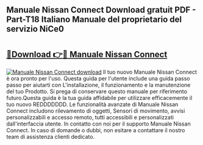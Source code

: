 ## Manuale Nissan Connect Download gratuit PDF - Part-T18 Italiano Manuale del proprietario del servizio NiCe0

# <h2><a href="http://dffb88b.blite.top/?on=Manuale+Nissan+Connect">🔗Download 👉🔴 Manuale Nissan Connect</a></h2>

[![Manuale Nissan Connect download](https://i.imgur.com/lujVjoI.png)](http://dffb88b.blite.top/?on=Manuale+Nissan+Connect)
Il tuo nuovo Manuale Nissan Connect è ora pronto per l'uso. Questa guida per l'utente include una guida passo passo per aiutarti con L'installazione, il funzionamento e la manutenzione del tuo Prodotto. Si prega di conservare questo manuale per riferimento futuro.Questa guida è la tua guida affidabile per utilizzare efficacemente il tuo nuovo REDDDDDDD. Le funzionalità avanzate di Manuale Nissan Connect includono rilevamento di oggetti, Sensori di movimento, avvisi personalizzabili e accesso remoto, tutti accessibili e personalizzati dall'interfaccia utente. In contatto con noi per il supporto Manuale Nissan Connect. In caso di domande o dubbi, non esitare a contattare il nostro team di assistenza clienti dedicato.
